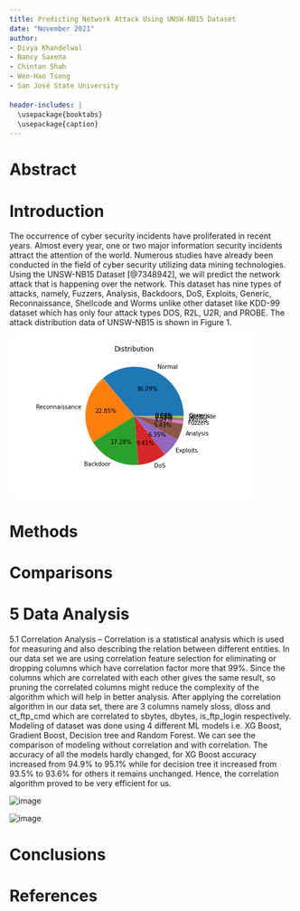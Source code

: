 ```yaml
---
title: Predicting Network Attack Using UNSW-NB15 Dataset
date: "November 2021"
author: 
- Divya Khandelwal
- Nancy Saxena 
- Chintan Shah
- Wen-Hao Tseng
- San José State University

header-includes: |
  \usepackage{booktabs}
  \usepackage{caption}
---
```


# Abstract

# Introduction
The occurrence of cyber security incidents have proliferated in recent years. Almost every year, one or two major information security incidents attract the attention of the world. Numerous studies have already been conducted in the field of cyber security utilizing data mining technologies. Using the UNSW-NB15 Dataset [@7348942], we will predict the network attack that is happening over the network. This dataset has nine types of attacks, namely, Fuzzers, Analysis, Backdoors, DoS, Exploits, Generic, Reconnaissance, Shellcode and Worms unlike other dataset like KDD-99 dataset which has only four attack types DOS, R2L, U2R, and PROBE. The attack distribution data of UNSW-NB15 is shown in Figure 1.  

![Figure 1](../distribution_pie_chart.png)

# Methods

# Comparisons

# 5 Data Analysis
5.1 Correlation Analysis – 
Correlation is a statistical analysis which is used for measuring and also describing the relation between different entities. In our data set we are using correlation feature selection for eliminating or dropping columns which have correlation factor more that 99%. Since the columns which are correlated with each other gives the same result, so pruning the correlated columns might reduce the complexity of the algorithm which will help in better analysis. After applying the correlation algorithm in our data set, there are 3 columns namely sloss, dloss and ct_ftp_cmd which are correlated to sbytes, dbytes, is_ftp_login respectively. Modeling of dataset was done using 4 different ML models i.e. XG Boost, Gradient Boost, Decision tree and Random Forest. We can see the comparison of modeling without correlation and with correlation. The accuracy of all the models hardly changed, for XG Boost accuracy increased from 94.9% to 95.1% while for decision tree it increased from 93.5% to 93.6% for others it remains unchanged. Hence, the correlation algorithm proved to be very efficient for us.

![image](https://user-images.githubusercontent.com/24936584/142936166-788579a3-0952-4b77-8a53-b97b87a74c6c.png)

![image](https://user-images.githubusercontent.com/24936584/142936128-14ee5b96-b926-4216-9554-610a855abe2f.png)


# Conclusions


# References
